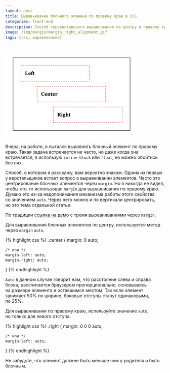 ```yaml
---
layout: post
title: Выравнивание блочного элемена по правому краю в CSS
categories: front-end
description: Способ горизонтального выравнивания по центру и правому краю для блочных элементов через CSS
image: /img/margin/margin_right_alignment.gif
tags: [css, выравнивание]
---
```


[![Выравнивание блочного элемена по правому краю в CSS](/img/margin/margin_right_alignment.gif)](/demo/margin-right/)

Вчера, на работе, я пытался выровнять блочный элемент по правому краю. Такая задача встречается не часто, но даже когда она встречается, я использую `inline-block` или `float`, но можно обойтись без них.

<!-- more -->

Способ, о котором я расскажу, вам вероятно знаком. Одним из первых у верстальщиков встает вопрос о выравнивании элементов. Часто это центрирование блочных элементов через `margin`. Но я никогда не видел, чтобы кто-то использовал `margin` для выравнивания по правому краю. Думаю это из-за недопонимания механизма работы этого свойства со значением `auto`. Через него можно и по вертикали центрировать, но это тема отдельной статьи.

По традиции [ссылка на демо](/demo/margin-right/) с тремя выравниваниями через `margin`.

Для выравнивания блочных элементов по центру, используется метод через `margin` `auto`.

{% highlight css %}
.center {
    margin: 0 auto;

    /* или */
    margin-left: auto;
    margin-right: auto;
}
{% endhighlight %}

`Auto` в данном случае говорит нам, что расстояние слева и справа блока, рассчитается браузером пропорционально, основываясь на размере элемента и оставшимся местом. Так если элемент занимает 50% по ширине, боковые отступы станут одинаковыми, по 25%.

Для выравнивания по правому краю, используйте значение `auto`, но только для левого отступа.

{% highlight css %}
.right {
    margin: 0 0 0 auto;

    /* или */
    margin-left: auto;
}
{% endhighlight %}

Не забудьте, что элемент должен быть меньше чем у родителя и быть блочным.
